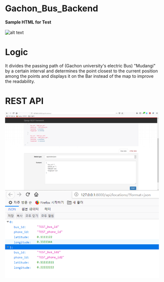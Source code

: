 # Gachon_Bus_Backend
**Sample HTML for Test**<br><br>
![alt text](https://i.imgur.com/nt7Yedz.png)</br>

# Logic
It divides the passing path of (Gachon university's electric Bus) "Mudangi" by a certain interval and determines the point closest to the current position among the points and displays it on the Bar instead of the map to improve the readability.

# REST API
![rest_api_post_test](https://raw.githubusercontent.com/gachonswdm/Gachon_Bus_Backend/master/screenshot/restapi_post_test.PNG)</br>
![rest_api_post_test](https://raw.githubusercontent.com/gachonswdm/Gachon_Bus_Backend/master/screenshot/restapI_json_test.PNG)</br>
